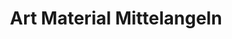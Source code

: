 ---
title: "Art Material Mittelangeln"
url: /mittelangeln/art-material-mittelangeln/
shop: Basteln
---